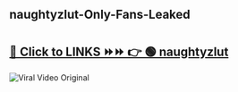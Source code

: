 
 ## naughtyzlut-Only-Fans-Leaked

# <h2><a href="https://clipsfans.com/naughtyzlut&ref=git">🔗 Click to LINKS ⏩⏩ 👉 🟢 naughtyzlut </a></h2>

<a href="https://clipsfans.com/naughtyzlut&ref=git" rel="nofollow" data-target="animated-image.originalLink"><img src="https://i.ibb.co.com/xMMVF88/686577567.gif" alt="Viral Video Original" style="max-width: 100%; display: inline-block;" data-target="animated-image.originalImage"></a>
